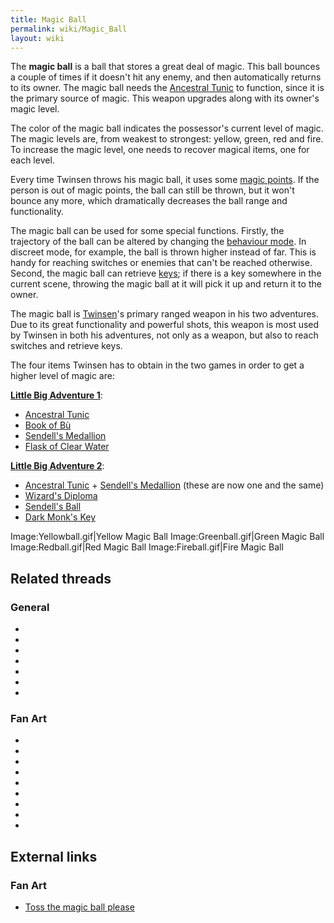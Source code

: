 ```yaml
---
title: Magic Ball
permalink: wiki/Magic_Ball
layout: wiki
---
```


The **magic ball** is a ball that stores a great deal of magic. This
ball bounces a couple of times if it doesn't hit any enemy, and then
automatically returns to its owner. The magic ball needs the [Ancestral
Tunic](Ancestral_Tunic "wikilink") to function, since it is the primary
source of magic. This weapon upgrades along with its owner's magic
level.

The color of the magic ball indicates the possessor's current level of
magic. The magic levels are, from weakest to strongest: yellow, green,
red and fire. To increase the magic level, one needs to recover magical
items, one for each level.

Every time Twinsen throws his magic ball, it uses some [magic
points](Flask_of_Magic_Powder "wikilink"). If the person is out of magic
points, the ball can still be thrown, but it won't bounce any more,
which dramatically decreases the ball range and functionality.

The magic ball can be used for some special functions. Firstly, the
trajectory of the ball can be altered by changing the [behaviour
mode](behaviour_mode "wikilink"). In discreet mode, for example, the
ball is thrown higher instead of far. This is handy for reaching
switches or enemies that can't be reached otherwise. Second, the magic
ball can retrieve [keys](key "wikilink"); if there is a key somewhere in
the current scene, throwing the magic ball at it will pick it up and
return it to the owner.

The magic ball is [Twinsen](Twinsen "wikilink")'s primary ranged weapon
in his two adventures. Due to its great functionality and powerful
shots, this weapon is most used by Twinsen in both his adventures, not
only as a weapon, but also to reach switches and retrieve keys.

The four items Twinsen has to obtain in the two games in order to get a
higher level of magic are:

**[Little Big Adventure 1](Little_Big_Adventure_1 "wikilink")**:

- [Ancestral Tunic](Ancestral_Tunic "wikilink")
- [Book of Bù](Book_of_Bù "wikilink")
- [Sendell's Medallion](Sendell's_Medallion "wikilink")
- [Flask of Clear Water](Flask_of_Clear_Water "wikilink")

**[Little Big Adventure 2](Little_Big_Adventure_2 "wikilink")**:

- [Ancestral Tunic](Ancestral_Tunic "wikilink") + [Sendell's
  Medallion](Sendell's_Medallion "wikilink") (these are now one and the
  same)
- [Wizard's Diploma](Wizard's_Diploma "wikilink")
- [Sendell's Ball](Sendell's_Ball "wikilink")
- [Dark Monk's Key](Dark_Monk's_Key "wikilink")

Image:Yellowball.gif\|Yellow Magic Ball Image:Greenball.gif\|Green Magic
Ball Image:Redball.gif\|Red Magic Ball Image:Fireball.gif\|Fire Magic
Ball

## Related threads

### General

- 

- 

- 

- 

- 

- 

- 

### Fan Art

- 

- 

- 

- 

- 

- 

- 

- 

- 

## External links

### Fan Art

- [Toss the magic ball
  please](http://www.deviantart.com/deviation/45989513/)
